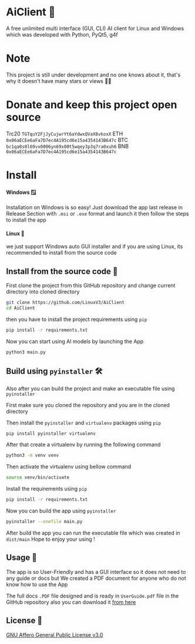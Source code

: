# AiClient 🚀

A free unlimited multi interface (GUI, CLI) AI client for Linux and Windows which was developed with Python, PyQt5, g4f

# Note
This project is still under development and no one knows about it, that's why it doesn't have many stars or views 🤗😀

# Donate and keep this project open source
Trc20 `TGTquY2FjJyCujwrYt6aYdwxQVaX8vkoxX`
ETH `0x06aECEe6aFa7D7ec4A195cd6e15a4354143B647c`
BTC `bc1qa0s0l69vx0006yn69x00t5wqey3p3q7ra0xuh6`
BNB `0x06aECEe6aFa7D7ec4A195cd6e15a4354143B647c`

# Install

#### Windows 🪟
Installation on Windows is so easy!
Just download the app last release in Release Section with `.msi` or `.exe` format and launch it then follow the steps to install the app

#### Linux 🐧

we just support Windows auto GUI installer and if you are using Linux, its recommended to install from the source code

## Install from the source code 🧰

First clone the project from this GitHub repository and change current directory into cloned directory

```bash
git clone https://github.com/LinuxV3/AiClient
cd AiClient
```
then you have to install the project requirements using `pip`

```bash
pip install -r requirements.txt
```
Now you can start using AI models by launching the App
```bash
python3 main.py
```
## Build using `pyinstaller` 🛠️
Also after you can build the project and make an executable file using `pyinstaller`

First make sure you cloned the repository and you are in the cloned directory

Then install the `pyinstaller` and `virtualenv` packages using `pip`
```bash
pip install pyinstaller virtualenv
```

After that create a virtualenv by running the following command
```bash
python3 -m venv venv
```

Then activate the virtualenv using bellow command
```bash
source venv/bin/activate
```

Install the requirements using `pip`
```bash
pip install -r requirements.txt
```
Now you can build the app using `pyinstaller`
```bash
pyinstaller --onefile main.py
```
After build the app you can run the executable file which was created in `dist/main`
Hope to enjoy your using !

## Usage 🔰

The app is so User-Friendly and has a GUI interface so it does not need to any guide or docs but We created a PDF document for anyone who do not know how to use the App

The full docs `.PDF` file designed and is ready in `UserGuide.pdf` file in the GitHub repository
also you can download it [from here](https://aiclient.pythonanywhere.com/src/UserGuide.pdf)



## License 🪪

[GNU Affero General Public License v3.0](https://choosealicense.com/licenses/agpl-3.0/)
